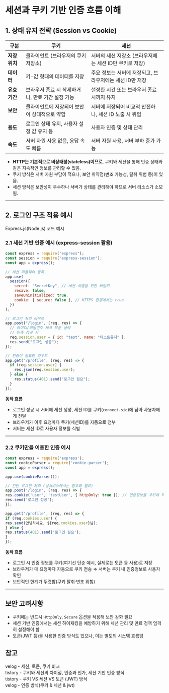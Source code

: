 # 세션과 쿠키 기반 인증 흐름 이해

## 1. 상태 유지 전략 (Session vs Cookie)

| 구분          | 쿠키                                             | 세션                                                     |
| ------------- | ------------------------------------------------ | -------------------------------------------------------- |
| **저장 위치** | 클라이언트 (브라우저의 쿠키 저장소)              | 서버의 세션 저장소 (브라우저에는 세션 ID만 쿠키로 저장)  |
| **데이터**    | 키-값 형태의 데이터를 저장                       | 주요 정보는 서버에 저장되고, 브라우저에는 세션 ID만 저장 |
| **유효 기간** | 브라우저 종료 시 삭제하거나, 만료 기간 설정 가능 | 설정한 시간 또는 브라우저 종료 시까지 유지               |
| **보안**      | 클라이언트에 저장되어 보안이 상대적으로 약함     | 서버에 저장되어 비교적 안전하나, 세션 ID 노출 시 위험    |
| **용도**      | 로그인 상태 유지, 사용자 설정 값 유지 등         | 사용자 인증 및 상태 관리                                 |
| **속도**      | 서버 자원 사용 없음, 응답 속도 빠름              | 서버 자원 사용, 서버 부하 증가 가능                      |

- **HTTP는 기본적으로 비상태성(stateless)이므로**, 쿠키와 세션을 통해 인증 상태와 같은 지속적인 정보를 관리할 수 있음.
- 쿠키 방식은 서버 자원 부담이 적으나, 보안 취약점(변조 가능성, 탈취 위험 등)이 있음.
- 세션 방식은 보안성이 우수하나 서버가 상태를 관리해야 하므로 서버 리소스가 소모됨.

---

## 2. 로그인 구조 적용 예시

Express.js(Node.js) 코드 예시

### 2.1 세션 기반 인증 예시 (express-session 활용)

```js
const express = require("express");
const session = require("express-session");
const app = express();

// 세션 미들웨어 등록
app.use(
  session({
    secret: "SecretKey", // 세션 식별을 위한 비밀키
    resave: false,
    saveUninitialized: true,
    cookie: { secure: false }, // HTTPS 환경에서는 true
  })
);

// 로그인 처리 라우트
app.post("/login", (req, res) => {
  // 아이디/비밀번호 체크 부분 생략
  // 인증 성공 시
  req.session.user = { id: "test", name: "테스트유저" };
  res.send("로그인 성공");
});

// 인증이 필요한 라우트
app.get("/profile", (req, res) => {
  if (req.session.user) {
    res.json(req.session.user);
  } else {
    res.status(401).send("로그인 필요");
  }
});
```

**동작 흐름**

- 로그인 성공 시 서버에 세션 생성, 세션 ID를 쿠키(`connect.sid`)에 담아 사용자에게 전달
- 브라우저가 이후 요청마다 쿠키(세션ID)를 자동으로 첨부
- 서버는 세션 ID로 사용자 정보를 식별

---

### 2.2 쿠키만을 이용한 인증 예시

```js
const express = require('express');
const cookieParser = require('cookie-parser');
const app = express();

app.use(cookieParser());

// 간단 로그인 처리 (실서비스에서는 암호화 필요)
app.post('/login', (req, res) => {
res.cookie('user', 'testUser', { httpOnly: true }); // 인증정보를 쿠키에 직접 저장
res.send('로그인 성공');
});

app.get('/profile', (req, res) => {
if (req.cookies.user) {
res.send(안녕하세요, ${req.cookies.user}님);
} else {
res.status(401).send('로그인 필요');
}
});
```

**동작 흐름**

- 로그인 시 인증 정보를 쿠키(여기선 단순 예시, 실제로는 토큰 등 사용)로 저장
- 브라우저가 매 요청마다 자동으로 쿠키 전송 ⇒ 서버는 쿠키 내 인증정보로 사용자 확인
- 보안적인 한계가 뚜렷함(쿠키 탈취·변조 위험)

---

## 보안 고려사항

- 쿠키에는 반드시 `HttpOnly`, `Secure` 옵션을 적용해 보안 강화 필요
- 세션 기반 인증에서는 세션 하이재킹을 예방하기 위해 세션 관리 및 만료 정책 엄격히 설정해야 함
- 토큰(JWT 등)을 사용한 인증 방식도 있으나, 이는 별도의 시스템 흐름임

## 참고

velog - 세션, 토큰, 쿠키 비교  
tistory - 쿠키와 세션의 차이점, 인증과 인가, 세션 기반 인증 방식  
tistory - 쿠키 VS 세션 VS 토큰 (JWT) 방식  
velog - 인증 방식(쿠키 & 세션 & jwt)
